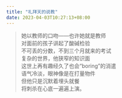 ```yaml
---
title: "礼拜天的说教"
date: 2023-04-03T10:27:13+08:00
---
```

>她以教师的口吻——也许她就是教师\
对面前的孩子讲起了酸碱检验\
不可丢的分数，不到三个月就来的考试\
复杂的世界，他狭窄的知识面\
这世上再有趣经久了也会“boring”的消遣\
语气冷淡，眼神像是在打量物件\
但他只是沉默着埋头就餐\
将刺杀在心底一遍遍上演。